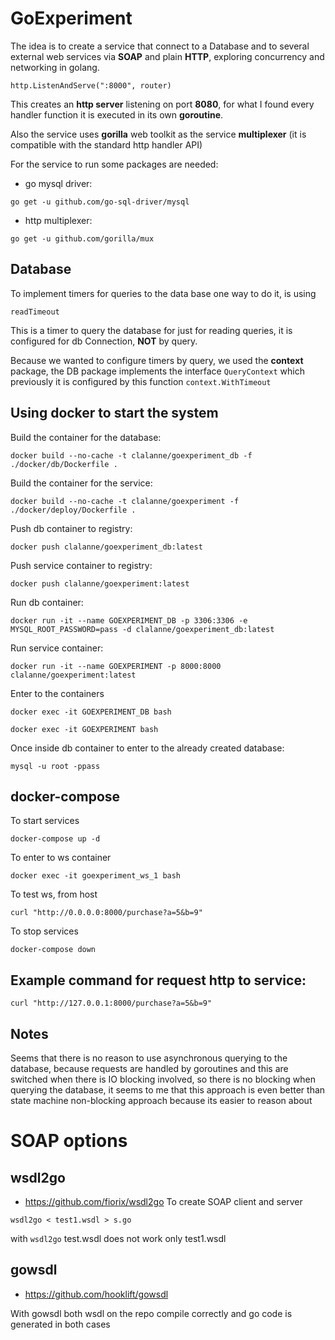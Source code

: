 # GoExperiment

The idea is to create a service that connect to a Database and to several external 
web services via **SOAP** and plain **HTTP**, exploring concurrency and networking
in golang.
```
http.ListenAndServe(":8000", router)
``` 
This creates an **http server** listening on port **8080**, for what I found every 
handler function it is executed in its own **goroutine**.

Also the service uses **gorilla** web toolkit as the service **multiplexer**
(it is compatible with the standard http handler API)

For the service to run some packages are needed:
 * go mysql driver:
```
go get -u github.com/go-sql-driver/mysql
```
 * http multiplexer:
```
go get -u github.com/gorilla/mux
```
## Database
To implement timers for queries to the data base one way to do it, is using
```
readTimeout
```
This is a timer to query the database for just for reading queries, it is configured 
for db Connection, **NOT** by query.

Because we wanted to configure timers by query, we used the **context** package, the
DB package implements the interface ```QueryContext``` which previously it is
configured by this function ```context.WithTimeout```

## Using docker to start the system

Build the container for the database:
```
docker build --no-cache -t clalanne/goexperiment_db -f ./docker/db/Dockerfile .
```
Build the container for the service:
```
docker build --no-cache -t clalanne/goexperiment -f ./docker/deploy/Dockerfile .
```
Push db container to registry:
```
docker push clalanne/goexperiment_db:latest
```
Push service container to registry:
```
docker push clalanne/goexperiment:latest
```
Run db container:
```
docker run -it --name GOEXPERIMENT_DB -p 3306:3306 -e MYSQL_ROOT_PASSWORD=pass -d clalanne/goexperiment_db:latest
```
Run service container:
```
docker run -it --name GOEXPERIMENT -p 8000:8000 clalanne/goexperiment:latest
```
Enter to the containers
```
docker exec -it GOEXPERIMENT_DB bash
```
```
docker exec -it GOEXPERIMENT bash
```
Once inside db container to enter to the already created database:
```
mysql -u root -ppass
```

## docker-compose
To start services
```
docker-compose up -d
```
To enter to ws container
```
docker exec -it goexperiment_ws_1 bash
```
To test ws, from host
```
curl "http://0.0.0.0:8000/purchase?a=5&b=9"
```
To stop services
```
docker-compose down
```
## Example command for request http to service:
```
curl "http://127.0.0.1:8000/purchase?a=5&b=9"
```

## Notes
Seems that there is no reason to use asynchronous querying to the database, because
requests are handled by goroutines and this are switched when there is IO blocking 
involved, so there is no blocking when querying the database, it seems to me that this
approach is even better than state machine non-blocking approach because its easier
to reason about

# SOAP options
## wsdl2go
  * https://github.com/fiorix/wsdl2go 
To create SOAP client and server
```
wsdl2go < test1.wsdl > s.go
```
with ```wsdl2go``` test.wsdl does not work only test1.wsdl

## gowsdl
 * https://github.com/hooklift/gowsdl

With gowsdl both wsdl on the repo compile correctly and go code is generated in 
both cases

